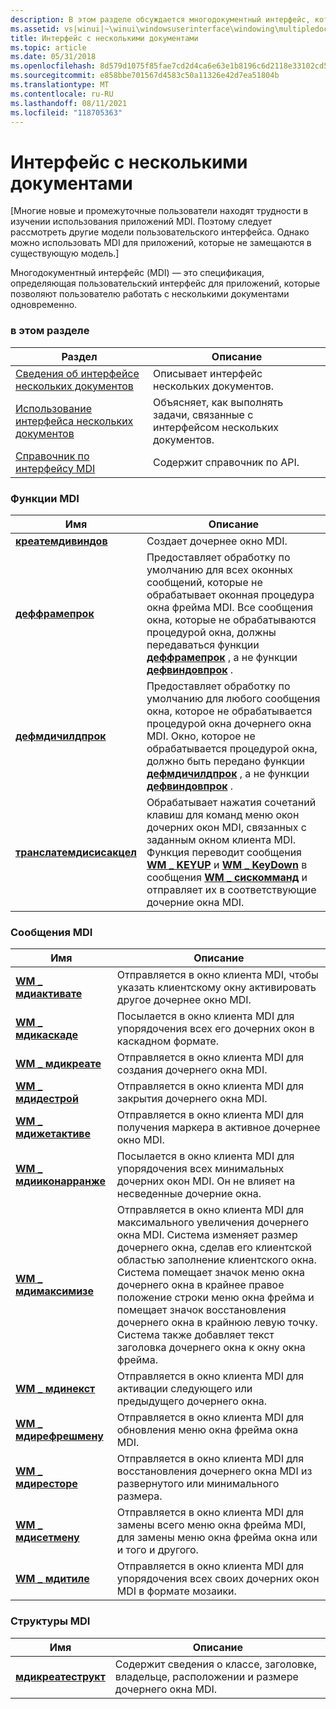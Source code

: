 ```yaml
---
description: В этом разделе обсуждается многодокументный интерфейс, который представляет собой спецификацию, определяющую пользовательский интерфейс для приложений, которые позволяют пользователю работать с несколькими документами одновременно.
ms.assetid: vs|winui|~\winui\windowsuserinterface\windowing\multipledocumentinterface.htm
title: Интерфейс с несколькими документами
ms.topic: article
ms.date: 05/31/2018
ms.openlocfilehash: 8d579d1075f85fae7cd2d4ca6e63e1b8196c6d2118e33102cd511a1e468a18ad
ms.sourcegitcommit: e858bbe701567d4583c50a11326e42d7ea51804b
ms.translationtype: MT
ms.contentlocale: ru-RU
ms.lasthandoff: 08/11/2021
ms.locfileid: "118705363"
---
```

# <a name="multiple-document-interface"></a>Интерфейс с несколькими документами

\[Многие новые и промежуточные пользователи находят трудности в изучении использования приложений MDI. Поэтому следует рассмотреть другие модели пользовательского интерфейса. Однако можно использовать MDI для приложений, которые не замещаются в существующую модель.\]

Многодокументный интерфейс (MDI) — это спецификация, определяющая пользовательский интерфейс для приложений, которые позволяют пользователю работать с несколькими документами одновременно.

### <a name="in-this-section"></a>в этом разделе



| Раздел                                                                              | Описание                                                                               |
|------------------------------------------------------------------------------------|-------------------------------------------------------------------------------------------|
| [Сведения об интерфейсе нескольких документов](about-the-multiple-document-interface.md) | Описывает интерфейс нескольких документов.<br/>                                     |
| [Использование интерфейса нескольких документов](using-the-multiple-document-interface.md) | Объясняет, как выполнять задачи, связанные с интерфейсом нескольких документов.<br/> |
| [Справочник по интерфейсу MDI](multiple-document-interface-reference.md)                         | Содержит справочник по API.<br/>                                                    |



 

### <a name="mdi-functions"></a>Функции MDI



| Имя                                                 | Описание                                                                                                                                                                                                                                                                                                                                                                |
|------------------------------------------------------|----------------------------------------------------------------------------------------------------------------------------------------------------------------------------------------------------------------------------------------------------------------------------------------------------------------------------------------------------------------------------|
| [**креатемдивиндов**](/windows/win32/api/winuser/nf-winuser-createmdiwindowa)           | Создает дочернее окно MDI. <br/>                                                                                                                                                                                                                                                                                                                                    |
| [**деффрамепрок**](/windows/win32/api/winuser/nf-winuser-defframeproca)                 | Предоставляет обработку по умолчанию для всех оконных сообщений, которые не обрабатывает оконная процедура окна фрейма MDI. Все сообщения окна, которые не обрабатываются процедурой окна, должны передаваться функции [**деффрамепрок**](/windows/win32/api/winuser/nf-winuser-defframeproca) , а не функции [**дефвиндовпрок**](/windows/desktop/api/winuser/nf-winuser-defwindowproca) . <br/>                              |
| [**дефмдичилдпрок**](/windows/win32/api/winuser/nf-winuser-defmdichildproca)           | Предоставляет обработку по умолчанию для любого сообщения окна, которое не обрабатывается процедурой окна дочернего окна MDI. Окно, которое не обрабатывается процедурой окна, должно быть передано функции [**дефмдичилдпрок**](/windows/win32/api/winuser/nf-winuser-defmdichildproca) , а не функции [**дефвиндовпрок**](/windows/desktop/api/winuser/nf-winuser-defwindowproca) . <br/>                                             |
| [**транслатемдисисакцел**](/windows/win32/api/winuser/nf-winuser-translatemdisysaccel) | Обрабатывает нажатия сочетаний клавиш для команд меню окон дочерних окон MDI, связанных с заданным окном клиента MDI. Функция переводит сообщения [**WM \_ KEYUP**](/windows/desktop/inputdev/wm-keyup) и [**WM \_ KeyDown**](/windows/desktop/inputdev/wm-keydown) в сообщения [**WM \_ сискомманд**](/windows/desktop/menurc/wm-syscommand) и отправляет их в соответствующие дочерние окна MDI. <br/> |



 

### <a name="mdi-messages"></a>Сообщения MDI



| Имя                                            | Описание                                                                                                                                                                                                                                                                                                                                                                                                                                   |
|-------------------------------------------------|-----------------------------------------------------------------------------------------------------------------------------------------------------------------------------------------------------------------------------------------------------------------------------------------------------------------------------------------------------------------------------------------------------------------------------------------------|
| [**WM \_ мдиактивате**](wm-mdiactivate.md)       | Отправляется в окно клиента MDI, чтобы указать клиентскому окну активировать другое дочернее окно MDI. <br/>                                                                                                                                                                                                                                                                                                                               |
| [**WM \_ мдикаскаде**](wm-mdicascade.md)         | Посылается в окно клиента MDI для упорядочения всех его дочерних окон в каскадном формате. <br/>                                                                                                                                                                                                                                                                                                                                                 |
| [**WM \_ мдикреате**](wm-mdicreate.md)           | Отправляется в окно клиента MDI для создания дочернего окна MDI. <br/>                                                                                                                                                                                                                                                                                                                                                                        |
| [**WM \_ мдидестрой**](wm-mdidestroy.md)         | Отправляется в окно клиента MDI для закрытия дочернего окна MDI. <br/>                                                                                                                                                                                                                                                                                                                                                                         |
| [**WM \_ мдижетактиве**](wm-mdigetactive.md)     | Отправляется в окно клиента MDI для получения маркера в активное дочернее окно MDI. <br/>                                                                                                                                                                                                                                                                                                                                                |
| [**WM \_ мдииконарранже**](wm-mdiiconarrange.md) | Посылается в окно клиента MDI для упорядочения всех минимальных дочерних окон MDI. Он не влияет на несведенные дочерние окна. <br/>                                                                                                                                                                                                                                                                                                  |
| [**WM \_ мдимаксимизе**](wm-mdimaximize.md)       | Отправляется в окно клиента MDI для максимального увеличения дочернего окна MDI. Система изменяет размер дочернего окна, сделав его клиентской областью заполнение клиентского окна. Система помещает значок меню окна дочернего окна в крайнее правое положение строки меню окна фрейма и помещает значок восстановления дочернего окна в крайнюю левую точку. Система также добавляет текст заголовка дочернего окна к окну окна фрейма. <br/> |
| [**WM \_ мдинекст**](wm-mdinext.md)               | Отправляется в окно клиента MDI для активации следующего или предыдущего дочернего окна. <br/>                                                                                                                                                                                                                                                                                                                                                        |
| [**WM \_ мдирефрешмену**](wm-mdirefreshmenu.md) | Отправляется в окно клиента MDI для обновления меню окна фрейма окна MDI. <br/>                                                                                                                                                                                                                                                                                                                                                   |
| [**WM \_ мдиресторе**](wm-mdirestore.md)         | Отправляется в окно клиента MDI для восстановления дочернего окна MDI из развернутого или минимального размера. <br/>                                                                                                                                                                                                                                                                                                                                      |
| [**WM \_ мдисетмену**](wm-mdisetmenu.md)         | Отправляется в окно клиента MDI для замены всего меню окна фрейма MDI, для замены меню окна фрейма окна или и того и другого. <br/>                                                                                                                                                                                                                                                                                           |
| [**WM \_ мдитиле**](wm-mditile.md)               | Отправляется в окно клиента MDI для упорядочения всех своих дочерних окон MDI в формате мозаики. <br/>                                                                                                                                                                                                                                                                                                                                             |



 

### <a name="mdi-structures"></a>Структуры MDI



| Имя                                       | Описание                                                                                               |
|--------------------------------------------|-----------------------------------------------------------------------------------------------------------|
| [**мдикреатеструкт**](/windows/win32/api/winuser/ns-winuser-mdicreatestructa) | Содержит сведения о классе, заголовке, владельце, расположении и размере дочернего окна MDI. <br/> |



 

 

